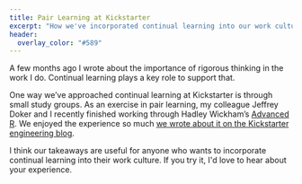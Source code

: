 ```yaml
---
title: Pair Learning at Kickstarter
excerpt: "How we've incorporated continual learning into our work culture."
header:
  overlay_color: "#589"
---
```


A few months ago I wrote about the importance of rigorous thinking in the work I do. Continual learning plays a key role to support that.

One way we’ve approached continual learning at Kickstarter is through small study groups. As an exercise in pair learning, my colleague Jeffrey Doker and I recently finished working through Hadley Wickham’s [Advanced R](http://adv-r.had.co.nz/). We enjoyed the experience so much [we wrote about it on the Kickstarter engineering blog](https://kickstarter.engineering/always-be-learning-f4a496dc3085).

I think our takeaways are useful for anyone who wants to incorporate continual learning into their work culture. If you try it, I'd love to hear about your experience.
